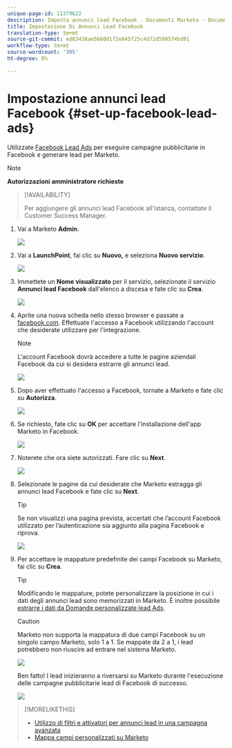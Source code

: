 ```yaml
---
unique-page-id: 11379622
description: Imposta annunci lead Facebook - Documenti Marketo - Documentazione prodotto
title: Impostazione Di Annunci Lead Facebook
translation-type: tm+mt
source-git-commit: ed83438ae5660d172e845f25c4d72d599574bd91
workflow-type: tm+mt
source-wordcount: '305'
ht-degree: 0%

---
```



# Impostazione annunci lead Facebook {#set-up-facebook-lead-ads}

Utilizzate [Facebook Lead Ads](https://www.facebook.com/business/a/lead-ads) per eseguire campagne pubblicitarie in Facebook e generare lead per Marketo.

>[!NOTE]
>
>**Autorizzazioni amministratore richieste**

>[!AVAILABILITY]
>
>Per aggiungere gli annunci lead Facebook all&#39;istanza, contattate il Customer Success Manager.

1. Vai a Marketo **Admin**.

   ![](assets/image2016-11-29-10-3a50-3a29.png)

1. Vai a **LaunchPoint**, fai clic su **Nuovo,** e seleziona **Nuovo servizio**.

   ![](assets/image2016-11-29-10-3a51-3a11.png)

1. Immettete un **Nome visualizzato** per il servizio, selezionate il servizio **Annunci lead Facebook** dall&#39;elenco a discesa e fate clic su **Crea**.

   ![](assets/image2016-11-29-10-3a51-3a47.png)

1. Aprite una nuova scheda nello stesso browser e passate a [facebook.com](http://www.facebook.com). Effettuate l&#39;accesso a Facebook utilizzando l&#39;account che desiderate utilizzare per l&#39;integrazione.

   >[!NOTE]
   >
   >L&#39;account Facebook dovrà accedere a tutte le pagine aziendali Facebook da cui si desidera estrarre gli annunci lead.

   ![](assets/image2016-11-29-10-3a52-3a29.png)

1. Dopo aver effettuato l&#39;accesso a Facebook, tornate a Marketo e fate clic su **Autorizza**.

   ![](assets/image2016-11-29-10-3a52-3a51.png)

1. Se richiesto, fate clic su **OK** per accettare l&#39;installazione dell&#39;app Marketo in Facebook.

   ![](assets/image2016-11-29-10-3a56-3a3.png)

1. Noterete che ora siete autorizzati. Fare clic su **Next**.

   ![](assets/image2016-11-29-10-3a56-3a28.png)

1. Selezionate le pagine da cui desiderate che Marketo estragga gli annunci lead Facebook e fate clic su **Next**.

   >[!TIP]
   >
   >Se non visualizzi una pagina prevista, accertati che l’account Facebook utilizzato per l’autenticazione sia aggiunto alla pagina Facebook e riprova.

   ![](assets/image2016-11-29-10-3a58-3a36.png)

1. Per accettare le mappature predefinite dei campi Facebook su Marketo, fai clic su **Crea**.

   >[!TIP]
   >
   >Modificando le mappature, potete personalizzare la posizione in cui i dati degli annunci lead sono memorizzati in Marketo. È inoltre possibile [estrarre i dati da Domande personalizzate lead Ads](/help/marketo/product-docs/demand-generation/facebook/set-up-facebook-lead-ads/map-custom-fields-to-marketo.md).

   >[!CAUTION]
   >
   >Marketo non supporta la mappatura di due campi Facebook su un singolo campo Marketo, solo 1 a 1. Se mappate da 2 a 1, i lead potrebbero non riuscire ad entrare nel sistema Marketo.

   ![](assets/image2016-11-29-11-3a0-3a2.png)

   Ben fatto! I lead inizieranno a riversarsi su Marketo durante l&#39;esecuzione delle campagne pubblicitarie lead di Facebook di successo.

   ![](assets/image2016-11-29-12-3a32-3a54.png)

>[!MORELIKETHIS]
>
>* [Utilizzo di filtri e attivatori per annunci lead in una campagna avanzata](/help/marketo/product-docs/demand-generation/facebook/use-lead-ads-filters-and-triggers-in-a-smart-campaign.md)
>* [Mappa campi personalizzati su Marketo](/help/marketo/product-docs/demand-generation/facebook/set-up-facebook-lead-ads/map-custom-fields-to-marketo.md)

